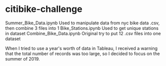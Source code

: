 # citibike-challenge
Summer_Bike_Data.ipynb    Used to manipulate data from nyc bike data .csv, then combine 3 files into 1
Bike_Stations.ipynb	      Used to get unique stations in dataset
Combine_Bike_Data.ipynb   Original try to put 12 .csv files into one dataset

When I tried to use a year's worth of data in Tableau, I received a warning that the total number of records was too large, so I decided to focus on the summer of 2019.
